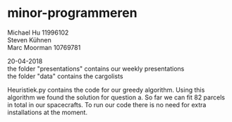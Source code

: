 # minor-programmeren

Michael Hu 11996102  
Steven Kühnen  
Marc Moorman 10769781  


20-04-2018  
the folder "presentations" contains our weekly presentations  
the folder "data" contains the cargolists  

Heuristiek.py contains the code for our greedy algorithm. Using this algorithm we found the solution for question a. So far we can fit 82 parcels in total in our spacecrafts. To run our code there is no need for extra installations at the moment. 

